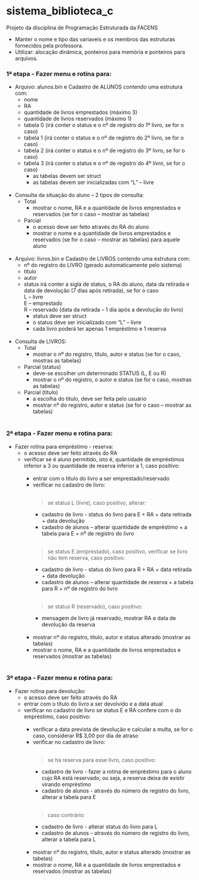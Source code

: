 # sistema_biblioteca_c
Projeto da disciplina de Programação Estruturada da FACENS


- Manter o nome e tipo das variaveis e os membros das estruturas fornecidos pela professora.
- Utilizar: alocação dinâmica, ponteiros para memória e ponteiros para arquivos.

### 1ª etapa - Fazer menu e rotina para:
- Arquivo: alunos.bin e Cadastro de ALUNOS contendo uma estrutura com:
  * nome
  * RA
  * quantidade de livros emprestados (máximo 3)
  * quantidade de livros reservados (máximo 1)
  * tabela 0 (irá conter o status e o nº de registro do 1º livro, se for o caso)
  * tabela 1 (irá conter o status e o nº de registro do 2º livro, se for o caso)
  * tabela 2 (irá conter o status e o nº de registro do 3º livro, se for o caso)
  * tabela 3 (irá conter o status e o nº de registro do 4º livro, se for o caso)
    * as tabelas devem ser struct
    * as tabelas devem ser inicializadas com “L” – livre
<br></br>
- Consulta da situação do aluno – 2 tipos de consulta:
  * Total
    - mostrar o nome, RA e a quantidade de livros emprestados e reservados (se for o caso – mostrar as tabelas)
  * Parcial
    - o acesso deve ser feito através do RA do aluno
    - mostrar o nome e a quantidade de livros emprestados e reservados (se for o caso – mostrar as tabelas) para aquele aluno
<br></br>
- Arquivo: livros.bin e Cadastro de LIVROS contendo uma estrutura com:
  * nº do registro do LIVRO (gerado automaticamente pelo sistema)
  * título
  * autor
  * status irá conter a sigla de status, o RA do aluno, data da retirada e data de devolução (7 dias após retirada), se for o caso<br>
  L – livre<br>
  E – emprestado<br>
  R – reservado (data da retirada – 1 dia após a devolução do livro)<br>
    * status deve ser struct
    * o status deve ser inicializado com “L” – livre
    * cada livro poderá ter apenas 1 empréstimo e 1 reserva
<br></br>
- Consulta de LIVROS:
  * Total
    * mostrar o nº do registro, título, autor e status (se for o caso, mostras as tabelas)
  * Parcial (status)
    * deve-se escolher um determinado STATUS (L, E ou R)
    * mostrar o nº do registro, o autor e status (se for o caso, mostras as tabelas)
  * Parcial (título)
    * a escolha do titulo, deve ser feita pelo usuário
    * mostrar nº do registro, autor e status (se for o caso – mostrar as tabelas)
<br></br>
### 2ª etapa - Fazer menu e rotina para:
- Fazer rotina para empréstimo - reserva:
  * o acesso deve ser feito através do RA
  * verificar se é aluno permitido, isto é, quantidade de empréstimos inferior a 3 ou quantidade de reserva inferior a 1, caso positivo:
<br></br>
    * entrar com o título do livro a ser emprestado/reservado
    * verificar no cadastro de livro:
<br></br>
       >se status L (livre), caso positivo, alterar:
        - cadastro de livro - status do livro para E + RA + data retirada + data devolução
        - cadastro de alunos – alterar quantidade de empréstimo + a tabela para E + nº de registro do livro
<br></br>
      >se status E (emprestado), caso positivo, verificar se livro não tem reserva, caso positivo:
        - cadastro de livro - status do livro para R + RA + data retirada + data devolução
        - cadastro de alunos – alterar quantidade de reserva + a tabela para R + nº de registro do livro
<br></br>
      >se status R (reservado), caso positivo:
        - mensagem de livro já reservado, mostrar RA e data de devolução da reserva
<br></br>
    * mostrar nº do registro, título, autor e status alterado (mostrar as tabelas)
    * mostrar o nome, RA e a quantidade de livros emprestados e reservados (mostrar as tabelas)
<br></br>
### 3ª etapa - Fazer menu e rotina para:
- Fazer rotina para devolução:
  * o acesso deve ser feito através do RA
  * entrar com o título do livro a ser devolvido e a data atual
  * verificar no cadastro de livro se status E e RA confere com o do empréstimo, caso positivo:
  <br></br>
    * verificar a data prevista de devolução e calcular a multa, se for o caso, considerar R$ 3,00 por dia de atraso
    * verificar no cadastro de livro:
<br></br>
       >se há reserva para esse livro, caso positivo:
        - cadastro de livro - fazer a rotina de empréstimo para o aluno cujo RA está reservado, ou seja, a reserva deixa de existir virando empréstimo
        - cadastro de alunos - através do número de registro do livro, alterar a tabela para E
<br></br>
      >caso contrário:
        - cadastro de livro - alterar status do livro para L
        - cadastro de alunos - através do número de registro do livro, alterar a tabela para L
<br></br>
    * mostrar nº do registro, título, autor e status alterado (mostrar as tabelas)
    * mostrar o nome, RA e a quantidade de livros emprestados e reservados (mostrar as tabelas)
